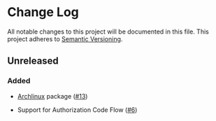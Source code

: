 # Change Log

All notable changes to this project will be documented in this file.
This project adheres to [Semantic Versioning](http://semver.org/).

## Unreleased

### Added

* [Archlinux](https://www.archlinux.org/) package
  ([#13](https://gitlab.com/veenj/tiny-auth/issues/13))

* Support for Authorization Code Flow
  ([#6](https://gitlab.com/veenj/tiny-auth/issues/6))
